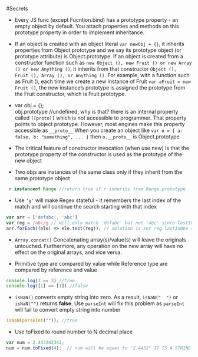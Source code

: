 #Secrets

* Every JS func (except Fucntion.bind) has a prototype property - an empty object by default. You attach properties and methods on this prototype property in order to implement inheritance. 

* If an object is created with an object literal `var newObj = {}`, it inherits properties from Object.prototype and we say its prototype object (or prototype attribute) is Object.prototype.
If an object is created from a constructor function such as `new Object (), new Fruit () or new Array () or new Anything ()`, it inherits from that constructor `Object (), Fruit (), Array (), or Anything ()`. For example, with a function such as Fruit (), each time we create a new instance of Fruit `var aFruit = new Fruit ()`, the new instance’s prototype is assigned the prototype from the Fruit constructor, which is Fruit.prototype.

* var obj = {};  
obj.prototype //undefined, why is that? there is an internal property called `[[proto]]` which is not accessible to programmer. That property points to object prototype. However, most engines make this property accessible as `__proto__` 
When you create an object like `var o = { a: false, b: "something", ... }` then `o.__proto__` is Object.prototype

* The critical feature of constructor invocation (when use new) is that the prototype property of the constructor is used as the prototype of the new object

* Two objs are instances of the same class only if they inherit from the same prototype object
```javascript
 r instanceof Range //return true if r inherits from Range.prototype
```

* Use `'g'` will make Regex stateful - it remembers the last index of the match and will continue the search starting with that index
```javascript
var arr = ['defabc', 'abc'] 
var reg = /abc/g // will only match 'defabc' but not 'abc' since lastIndex is 4 
arr.forEach((ele) => ele.test(reg)); // solution is set reg.lastIndex = 0 after each match
```

* `Array.concat()` Concatenating array(s)/value(s) will leave the originals untouched. Furthermore, any operation on the new array will have no effect on the original arrays, and vice versa.

* Primitive type are compared by value while Reference type are compared by reference and value
```javascript
console.log(3 == 3) //true
console.log([1] == [1]) //false
```

* `isNaN()` converts empty string into zero. As a result, `isNaN("  ")` or `isNaN("")` returns **false**. Use `parseInt` will fix this problem as `parseInt` will fail to convert empty string into number
```javascript
isNaN(parseInt("")); //true
```

* Use toFixed to round number to N decimal place
```javascript
var num = 2.443242342;
num = num.toFixed(4);  // num will be equal to "2.4432" IT IS A STRING!!!
```
